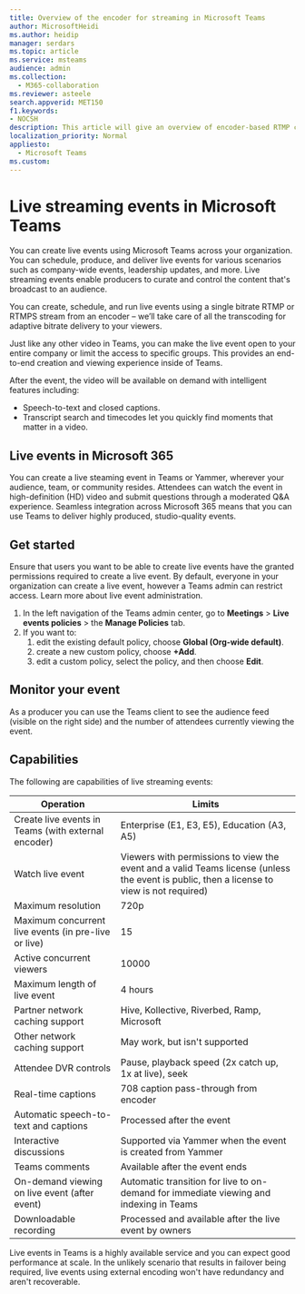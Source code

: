 ```yaml
---
title: Overview of the encoder for streaming in Microsoft Teams
author: MicrosoftHeidi
ms.author: heidip
manager: serdars
ms.topic: article
ms.service: msteams
audience: admin
ms.collection: 
  - M365-collaboration
ms.reviewer: asteele
search.appverid: MET150
f1.keywords:
- NOCSH
description: This article will give an overview of encoder-based RTMP configuration for Microsoft Teams streaming events.
localization_priority: Normal
appliesto: 
  - Microsoft Teams
ms.custom:
---
```

# Live streaming events in Microsoft Teams

You can create live events using Microsoft Teams across your organization. You can schedule, produce, and deliver live events for various scenarios such as company-wide events, leadership updates, and more. Live streaming events enable producers to curate and control the content that's broadcast to an audience.

You can create, schedule, and run live events using a single bitrate RTMP or RTMPS stream from an encoder – we’ll take care of all the transcoding for adaptive bitrate delivery to your viewers.

Just like any other video in Teams, you can make the live event open to your entire company or limit the access to specific groups. This provides an end-to-end creation and viewing experience inside of Teams.

After the event, the video will be available on demand with intelligent features including:

- Speech-to-text and closed captions.
- Transcript search and timecodes let you quickly find moments that matter in a video.

## Live events in Microsoft 365

You can create a live steaming event in Teams or Yammer, wherever your audience, team, or community resides. Attendees can watch the event in high-definition (HD) video and submit questions through a moderated Q&A experience. Seamless integration across Microsoft 365 means that you can use Teams to deliver highly produced, studio-quality events.

## Get started

Ensure that users you want to be able to create live events have the granted permissions required to create a live event. By default, everyone in your organization can create a live event, however a Teams admin can restrict access. Learn more about live event administration.

1. In the left navigation of the Teams admin center, go to **Meetings** > **Live events policies** > the **Manage Policies** tab.
1. If you want to:
    1. edit the existing default policy, choose **Global (Org-wide default)**.
    1. create a new custom policy, choose **+Add**.
    1. edit a custom policy, select the policy, and then choose **Edit**.

## Monitor your event

As a producer you can use the Teams client to see the audience feed (visible on the right side) and the number of attendees currently viewing the event.

## Capabilities

The following are capabilities of live streaming events:

|Operation                                            |Limits                                                               |
|-----------------------------------------------------|---------------------------------------------------------------------|
|Create live events in Teams (with external encoder)  |Enterprise (E1, E3, E5), Education (A3, A5)                          |
|Watch live event                                     |Viewers with permissions to view the event and a valid Teams license (unless the event is public, then a license to view is not required) |
|Maximum resolution                                   |720p                                                                 |
|Maximum concurrent live events (in pre-live or live) |15                                                                   |
|Active concurrent viewers                            |10000                                                                |
|Maximum length of live event                         |4 hours                                                              |
|Partner network caching support                      |Hive, Kollective, Riverbed, Ramp, Microsoft                          |
|Other network caching support                        |May work, but isn't supported                                        |
|Attendee DVR controls                                |Pause, playback speed (2x catch up, 1x at live), seek                |
|Real-time captions                                   |708 caption pass-through from encoder                                |
|Automatic speech-to-text and captions                |Processed after the event                                            |
|Interactive discussions                              |Supported via Yammer when the event is created from Yammer           |
|Teams comments                                       |Available after the event ends                                       |
|On-demand viewing on live event (after event)        |Automatic transition for live to on-demand for immediate viewing and indexing in Teams |
|Downloadable recording                               |Processed and available after the live event by owners               |

Live events in Teams is a highly available service and you can expect good performance at scale. In the unlikely scenario that results in failover being required, live events using external encoding won't have redundancy and aren't recoverable.
